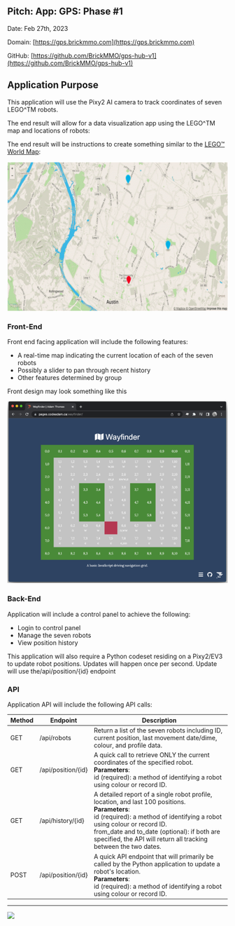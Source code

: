 <style>@import url("//readme.codeadam.ca/readme.css");</style>

## Pitch: App: GPS: Phase #1

Date: Feb 27th, 2023

Domain: [https://gps.brickmmo.com](https://gps.brickmmo.com) 

GitHub: [https://github.com/BrickMMO/gps-hub-v1](https://github.com/BrickMMO/gps-hub-v1)

## Application Purpose

This application will use the Pixy2 AI camera to track coordinates of seven LEGO^TM robots. 

The end result will allow for a data visualization app using the LEGO^TM map and locations of robots:

The end result will be instructions to create something similar to the [LEGO™ World Map](https://www.lego.com/en-us/product/world-map-31203):

![Sample Map](../images/map-location-image.png)

### Front-End

Front end facing application will include the following features:

- A real-time map indicating the current location of each of the seven robots
- Possibly a slider to pan through recent history
- Other features determined by group

Front design may look something like this

![Front end design](../images/front-end-design-image.png)

### Back-End

Application will include a control panel to achieve the following:

- Login to control panel
- Manage the seven robots
- View position history

This application will also require a Python codeset residing on a Pixy2/EV3 to update robot positions. Updates will happen once per second. Update will use the/api/position/{id} endpoint

### API

Application API will include the following API calls:

| Method | Endpoint | Description |
| ------ | -------- | ----------- |
| GET | /api/robots | Return a list of the seven robots including ID, current position, last movement date/dime, colour, and profile data.|
| GET | /api/position/{id} | A quick call to retrieve ONLY the current coordinates of the specified robot. <br/> **Parameters**: <br/>id (required): a method of identifying a robot using colour or record ID. |
| GET | /api/history/{id}  | A detailed report of a single robot profile, location, and last 100 positions. <br/> **Parameters**: <br/>id (required): a method of identifying a robot using colour or record ID. <br> from_date and to_date (optional): if both are specified, the API will return all tracking between the two dates. |
| POST | /api/position/{id}   | A quick API endpoint that will primarily be called by the Python application to update a robot's location. <br/> **Parameters**: <br/>id (required): a method of identifying a robot using colour or record ID. |


---

<a href="https://brickmmo.com">
<img src="https://brickmmo.com/images/brickmmo-logo-horizontal.jpg" width="100">
</a>
